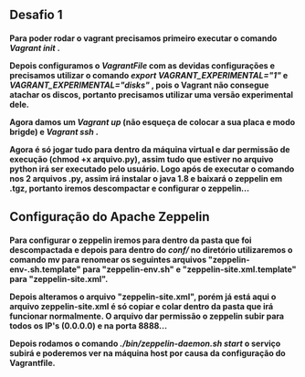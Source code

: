 <h2> Desafio 1 </h2>

<h4> Para poder rodar o vagrant precisamos primeiro executar o comando <em> Vagrant init </em>. 
<p>
Depois configuramos o <em> VagrantFile </em> com as devidas configurações e precisamos utilizar o comando
<em> export VAGRANT_EXPERIMENTAL="1" </em> e <em> VAGRANT_EXPERIMENTAL="disks" </em>, pois o Vagrant não consegue
atachar os discos, portanto precisamos utilizar uma versão experimental dele.
<p>
Agora damos um <em> Vagrant up </em> (não esqueça de colocar a sua placa e modo brigde) e <em> Vagrant ssh </em>.
</p>
</p>
<p>
Agora é só jogar tudo para dentro da máquina virtual e dar permissão de execução (chmod +x arquivo.py), assim tudo
que estiver no arquivo python irá ser executado pelo usuário. Logo após de executar o comando nos 2 arquivos .py, assim irá instalar o java 1.8 e baixará o zeppelin em .tgz, portanto iremos descompactar e configurar o zeppelin... 
</p>

<p>
<h2> Configuração do Apache Zeppelin </h2>

<h4> Para configurar o zeppelin iremos para dentro da pasta que foi descompactada e depois para dentro do <em> conf/ </em> no diretório utilizaremos o comando mv para renomear os seguintes arquivos "zeppelin-env-.sh.template" para "zeppelin-env.sh" e "zeppelin-site.xml.template" para "zeppelin-site.xml". 
<p>

Depois alteramos o arquivo "zeppelin-site.xml", porém já está aqui o arquivo zeppelin-site.xml é só copiar e colar dentro da pasta que irá funcionar normalmente. O arquivo dar permissão o zeppelin subir para todos os IP's (0.0.0.0) e na porta 8888...
<p> Depois rodamos o comando <em> ./bin/zeppelin-daemon.sh start </em> o serviço subirá e poderemos ver na máquina host por causa da configuração do Vagrantfile.
</p>
</p>